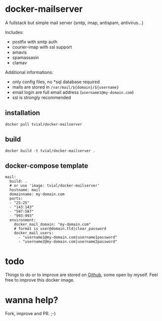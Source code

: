 # docker-mailserver

A fullstack but simple mail server (smtp, imap, antispam, antivirus...)

Includes:

- postfix with smtp auth
- courier-imap with ssl support
- amavis
- spamassasin
- clamav

Additional informations:

- only config files, no *sql database required
- mails are stored in `/var/mail/${domain}/${username}`
- email login are full email address (`username1@my-domain.com`)
- ssl is strongly recommended

## installation

	docker pull tvial/docker-mailserver

## build

	docker build -t tvial/docker-mailserver .

## docker-compose template

	mail:
	  build: .
	  # or use 'image: tvial/docker-mailserver'
	  hostname: mail
	  domainname: my-domain.com
	  ports:
	  - "25:25"
	  - "143:143"
	  - "587:587"
	  - "993:993"
	  environment:
	    docker_mail_domain: "my-domain.com"
	    # format is user@domain.tld|clear_password
	    docker_mail_users:
	      - "username1@my-domain.com|username1password"
	      - "username2@my-domain.com|username2password"

# todo

Things to do or to improve are stored on [Github](https://github.com/tomav/docker-mailserver/issues), some open by myself.
Feel free to improve this docker image.

# wanna help?

Fork, improve and PR. ;-)